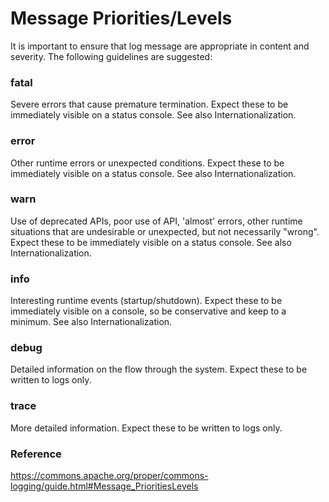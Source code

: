 # Message Priorities/Levels
It is important to ensure that log message are appropriate in content and severity. The following guidelines are suggested:

### fatal
Severe errors that cause premature termination. Expect these to be immediately visible on a status console. See also Internationalization.

### error 
Other runtime errors or unexpected conditions. Expect these to be immediately visible on a status console. See also Internationalization.

### warn
Use of deprecated APIs, poor use of API, 'almost' errors, other runtime situations that are undesirable or unexpected, but not necessarily "wrong". Expect these to be immediately visible on a status console. See also Internationalization.

### info
Interesting runtime events (startup/shutdown). Expect these to be immediately visible on a console, so be conservative and keep to a minimum. See also Internationalization.

### debug
Detailed information on the flow through the system. Expect these to be written to logs only.

### trace
More detailed information. Expect these to be written to logs only.

### Reference
https://commons.apache.org/proper/commons-logging/guide.html#Message_PrioritiesLevels
